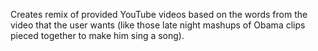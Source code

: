 Creates remix of provided YouTube videos based on the words from the video that the user wants (like those late night mashups of Obama clips pieced together to make him sing a song).
